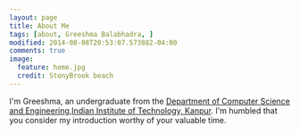 ```yaml
---
layout: page
title: About Me
tags: [about, Greeshma Balabhadra, ]
modified: 2014-08-08T20:53:07.573882-04:00
comments: true
image:
  feature: home.jpg
  credit: StonyBrook beach
---
```


I'm Greeshma, an undergraduate from the <a href="http://cse.iitk.ac.in">Department of Computer
Science and Engineering</a>,<a href="http://iitk.ac.in">Indian Institute of Technology, Kanpur</a>. I'm humbled
that you consider my introduction worthy of your valuable time.<br/><br/>

